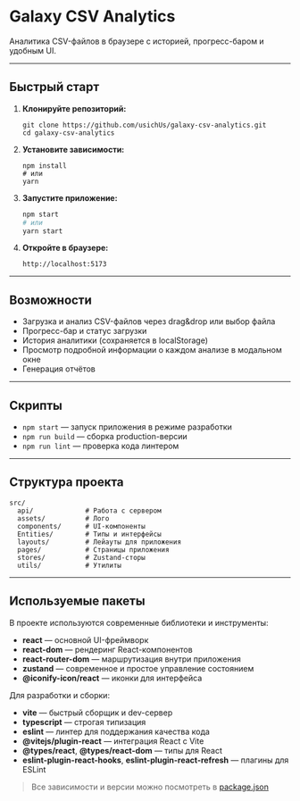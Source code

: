 # Galaxy CSV Analytics

Аналитика CSV-файлов в браузере с историей, прогресс-баром и удобным UI.

---

## Быстрый старт

1. **Клонируйте репозиторий:**

   ```
   git clone https://github.com/usichUs/galaxy-csv-analytics.git
   cd galaxy-csv-analytics
   ```

2. **Установите зависимости:**

   ```
   npm install
   # или
   yarn
   ```

3. **Запустите приложение:**

   ```bash
   npm start
   # или
   yarn start
   ```

4. **Откройте в браузере:**
   ```
   http://localhost:5173
   ```

---

## Возможности

- Загрузка и анализ CSV-файлов через drag&drop или выбор файла
- Прогресс-бар и статус загрузки
- История аналитики (сохраняется в localStorage)
- Просмотр подробной информации о каждом анализе в модальном окне
- Генерация отчётов

---

## Скрипты

- `npm start` — запуск приложения в режиме разработки
- `npm run build` — сборка production-версии
- `npm run lint` — проверка кода линтером

---

## Структура проекта

```
src/
  api/             # Работа с сервером
  assets/          # Лого
  components/      # UI-компоненты
  Entities/        # Типы и интерфейсы
  layouts/         # Лейауты для приложения
  pages/           # Страницы приложения
  stores/          # Zustand-сторы
  utils/           # Утилиты

```

---

## Используемые пакеты

В проекте используются современные библиотеки и инструменты:

- **react** — основной UI-фреймворк
- **react-dom** — рендеринг React-компонентов
- **react-router-dom** — маршрутизация внутри приложения
- **zustand** — современное и простое управление состоянием
- **@iconify-icon/react** — иконки для интерфейса

Для разработки и сборки:

- **vite** — быстрый сборщик и dev-сервер
- **typescript** — строгая типизация
- **eslint** — линтер для поддержания качества кода
- **@vitejs/plugin-react** — интеграция React с Vite
- **@types/react**, **@types/react-dom** — типы для React
- **eslint-plugin-react-hooks**, **eslint-plugin-react-refresh** — плагины для ESLint

> Все зависимости и версии можно посмотреть в [package.json](./package.json)
